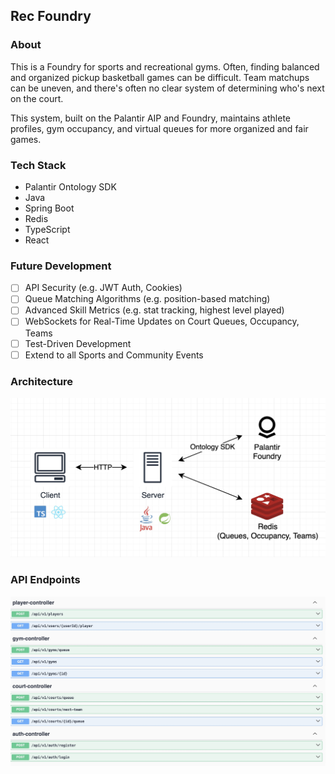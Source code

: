 ## Rec Foundry

### About
This is a Foundry for sports and recreational gyms. Often, finding balanced and 
organized pickup basketball games can be difficult. Team matchups can be uneven, 
and there's often no clear system of determining who's next on the court.

This system, built on the Palantir AIP and Foundry, maintains athlete profiles, gym occupancy, and virtual queues for more organized and fair games.
 
### Tech Stack
- Palantir Ontology SDK
- Java
- Spring Boot
- Redis
- TypeScript
- React

### Future Development
- [ ] API Security (e.g. JWT Auth, Cookies)
- [ ] Queue Matching Algorithms (e.g. position-based matching)
- [ ] Advanced Skill Metrics (e.g. stat tracking, highest level played)
- [ ] WebSockets for Real-Time Updates on Court Queues, Occupancy, Teams
- [ ] Test-Driven Development
- [ ] Extend to all Sports and Community Events

### Architecture
![architecture](./.github/architecture.jpg)

### API Endpoints
![api-endpoints](./.github/api-endpoints.jpg)
